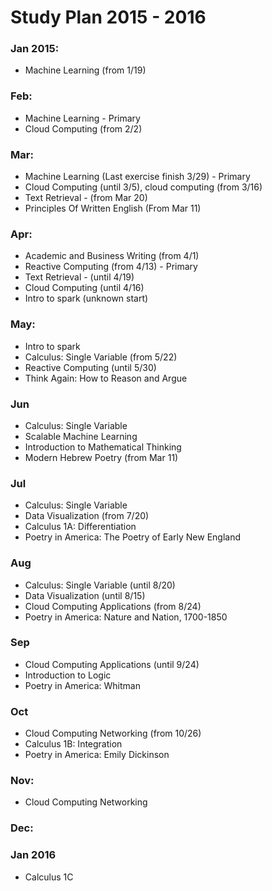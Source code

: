 # Study Plan 2015 - 2016

### Jan 2015:
- Machine Learning (from 1/19)

### Feb:
- Machine Learning - Primary
- Cloud Computing (from 2/2)

### Mar:
- Machine Learning (Last exercise finish 3/29) - Primary
- Cloud Computing (until 3/5), cloud computing (from 3/16)
- Text Retrieval - (from Mar 20)
- Principles Of Written English (From Mar 11)

### Apr:
- Academic and Business Writing (from 4/1)
- Reactive Computing (from 4/13) - Primary
- Text Retrieval - (until 4/19)
- Cloud Computing (until 4/16)
- Intro to spark (unknown start)

### May:
- Intro to spark
- Calculus: Single Variable (from 5/22)
- Reactive Computing (until 5/30)
- Think Again: How to Reason and Argue

### Jun
- Calculus: Single Variable
- Scalable Machine Learning
- Introduction to Mathematical Thinking
- Modern Hebrew Poetry (from Mar 11)

### Jul
- Calculus: Single Variable
- Data Visualization (from 7/20)
- Calculus 1A: Differentiation
- Poetry in America: The Poetry of Early New England

### Aug
- Calculus: Single Variable (until 8/20)
- Data Visualization (until 8/15)
- Cloud Computing Applications (from 8/24)
- Poetry in America: Nature and Nation, 1700-1850

### Sep
- Cloud Computing Applications (until 9/24)
- Introduction to Logic
- Poetry in America: Whitman

### Oct
- Cloud Computing Networking (from 10/26)
- Calculus 1B: Integration
- Poetry in America: Emily Dickinson

### Nov:
- Cloud Computing Networking

### Dec:

### Jan 2016
- Calculus 1C
